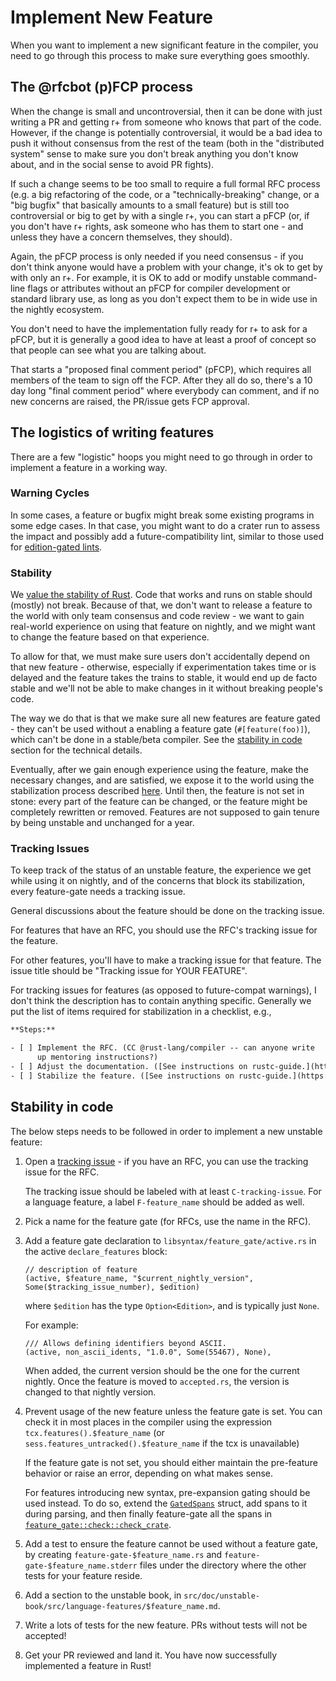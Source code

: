# Implement New Feature

When you want to implement a new significant feature in the compiler,
you need to go through this process to make sure everything goes
smoothly.

## The @rfcbot (p)FCP process

When the change is small and uncontroversial, then it can be done
with just writing a PR and getting r+ from someone who knows that
part of the code. However, if the change is potentially controversial,
it would be a bad idea to push it without consensus from the rest
of the team (both in the "distributed system" sense to make sure
you don't break anything you don't know about, and in the social
sense to avoid PR fights).

If such a change seems to be too small to require a full formal RFC
process (e.g. a big refactoring of the code, or a
"technically-breaking" change, or a "big bugfix" that basically
amounts to a small feature) but is still too controversial or
big to get by with a single r+, you can start a pFCP (or, if you
don't have r+ rights, ask someone who has them to start one - and
unless they have a concern themselves, they should).

Again, the pFCP process is only needed if you need consensus - if you
don't think anyone would have a problem with your change, it's ok to
get by with only an r+. For example, it is OK to add or modify
unstable command-line flags or attributes without an pFCP for
compiler development or standard library use, as long as you don't
expect them to be in wide use in the nightly ecosystem.

You don't need to have the implementation fully ready for r+ to ask
for a pFCP, but it is generally a good idea to have at least a proof
of concept so that people can see what you are talking about.

That starts a "proposed final comment period" (pFCP), which requires
all members of the team to sign off the FCP. After they all do so,
there's a 10 day long "final comment period" where everybody can comment,
and if no new concerns are raised, the PR/issue gets FCP approval.

## The logistics of writing features

There are a few "logistic" hoops you might need to go through in
order to implement a feature in a working way.

### Warning Cycles

In some cases, a feature or bugfix might break some existing programs
in some edge cases. In that case, you might want to do a crater run
to assess the impact and possibly add a future-compatibility lint,
similar to those used for
[edition-gated lints](diagnostics.md#edition-gated-lints).

### Stability

We [value the stability of Rust]. Code that works and runs on stable
should (mostly) not break. Because of that, we don't want to release
a feature to the world with only team consensus and code review -
we want to gain real-world experience on using that feature on nightly,
and we might want to change the feature based on that experience.

To allow for that, we must make sure users don't accidentally depend
on that new feature - otherwise, especially if experimentation takes
time or is delayed and the feature takes the trains to stable,
it would end up de facto stable and we'll not be able to make changes
in it without breaking people's code.

The way we do that is that we make sure all new features are feature
gated - they can't be used without a enabling a feature gate
(`#[feature(foo)]`), which can't be done in a stable/beta compiler.
See the [stability in code] section for the technical details.

Eventually, after we gain enough experience using the feature,
make the necessary changes, and are satisfied, we expose it to
the world using the stabilization process described [here].
Until then, the feature is not set in stone: every part of the
feature can be changed, or the feature might be completely
rewritten or removed. Features are not supposed to gain tenure
by being unstable and unchanged for a year.

<a name = "tracking-issue"></a>
###  Tracking Issues

To keep track of the status of an unstable feature, the
experience we get while using it on nightly, and of the
concerns that block its stabilization, every feature-gate
needs a tracking issue.

General discussions about the feature should be done on
the tracking issue.

For features that have an RFC, you should use the RFC's
tracking issue for the feature.

For other features, you'll have to make a tracking issue
for that feature. The issue title should be "Tracking issue
for YOUR FEATURE".

For tracking issues for features (as opposed to future-compat
warnings), I don't think the description has to contain
anything specific. Generally we put the list of items required
for stabilization in a checklist, e.g.,

```txt
**Steps:**

- [ ] Implement the RFC. (CC @rust-lang/compiler -- can anyone write
      up mentoring instructions?)
- [ ] Adjust the documentation. ([See instructions on rustc-guide.](https://rust-lang.github.io/rustc-guide/stabilization_guide.html#documentation-prs))
- [ ] Stabilize the feature. ([See instructions on rustc-guide.](https://rust-lang.github.io/rustc-guide/stabilization_guide.html#stabilization-pr))
```

<a name="stability-in-code"></a>
##  Stability in code

The below steps needs to be followed in order to implement
a new unstable feature:

1. Open a [tracking issue] -
   if you have an RFC, you can use the tracking issue for the RFC.

   The tracking issue should be labeled with at least `C-tracking-issue`.
   For a language feature, a label `F-feature_name` should be added as well.

2. Pick a name for the feature gate (for RFCs, use the name
   in the RFC).

3. Add a feature gate declaration to `libsyntax/feature_gate/active.rs`
   in the active `declare_features` block:

   ```rust,ignore
   // description of feature
   (active, $feature_name, "$current_nightly_version", Some($tracking_issue_number), $edition)
   ```

   where `$edition` has the type `Option<Edition>`, and is typically
   just `None`.

   For example:

   ```rust,ignore
   /// Allows defining identifiers beyond ASCII.
   (active, non_ascii_idents, "1.0.0", Some(55467), None),
   ```

   When added, the current version should be the one for the current nightly.
   Once the feature is moved to `accepted.rs`, the version is changed to that nightly version.

4. Prevent usage of the new feature unless the feature gate is set.
   You can check it in most places in the compiler using the
   expression `tcx.features().$feature_name` (or
   `sess.features_untracked().$feature_name` if the
   tcx is unavailable)

    If the feature gate is not set, you should either maintain
    the pre-feature behavior or raise an error, depending on
    what makes sense.

   For features introducing new syntax, pre-expansion gating should be used instead.
   To do so, extend the [`GatedSpans`] struct, add spans to it during parsing,
   and then finally feature-gate all the spans in [`feature_gate::check::check_crate`].

5. Add a test to ensure the feature cannot be used without
   a feature gate, by creating `feature-gate-$feature_name.rs`
   and `feature-gate-$feature_name.stderr` files under the
   directory where the other tests for your feature reside.

6. Add a section to the unstable book, in
   `src/doc/unstable-book/src/language-features/$feature_name.md`.

7. Write a lots of tests for the new feature.
   PRs without tests will not be accepted!

8. Get your PR reviewed and land it. You have now successfully
   implemented a feature in Rust!

[`GatedSpans`]: https://doc.rust-lang.org/nightly/nightly-rustc/syntax/sess/struct.GatedSpans.html
[`feature_gate::check::check_crate`]: https://doc.rust-lang.org/nightly/nightly-rustc/syntax/feature_gate/check/fn.check_crate.html
[value the stability of Rust]: https://github.com/rust-lang/rfcs/blob/master/text/1122-language-semver.md
[stability in code]: #stability-in-code
[here]: https://rust-lang.github.io/rustc-guide/stabilization_guide.html
[tracking issue]: #tracking-issue
